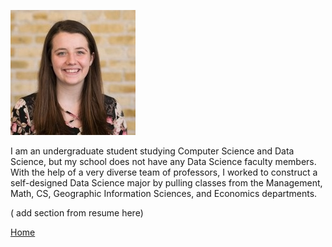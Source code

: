 ![Headshot](headshot.jpg)  

I am an undergraduate student studying Computer Science and Data Science, but my school does not have any Data Science faculty members. With the help of a very diverse team of professors, I worked to construct a self-designed Data Science major by pulling classes from the Management, Math, CS, Geographic Information Sciences, and Economics departments.   

( add section from resume here)  


 
 
[Home](index.md)
